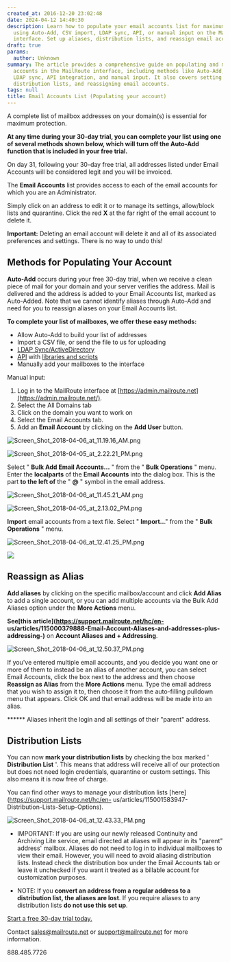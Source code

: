 ```yaml
---
created_at: 2016-12-20 23:02:48
date: 2024-04-12 14:40:30
description: Learn how to populate your email accounts list for maximum protection
  using Auto-Add, CSV import, LDAP sync, API, or manual input on the MailRoute admin
  interface. Set up aliases, distribution lists, and reassign email accounts.
draft: true
params:
  author: Unknown
summary: The article provides a comprehensive guide on populating and managing email
  accounts in the MailRoute interface, including methods like Auto-Add, CSV import,
  LDAP sync, API integration, and manual input. It also covers setting up aliases,
  distribution lists, and reassigning email accounts.
tags: null
title: Email Accounts List (Populating your account)
---
```



A complete list of mailbox addresses on your domain(s) is essential for
maximum protection.

**At any time during your 30-day trial, you can complete your list using one
of several methods shown below, which will turn off the Auto-Add function that
is included in your free trial.**

On day 31, following your 30-day free trial, all addresses listed under Email
Accounts will be considered legit and you will be invoiced.

The **Email Accounts** list provides access to each of the email accounts for
which you are an Administrator.

Simply click on an address to edit it or to manage its settings, allow/block
lists and quarantine. Click the red **X** at the far right of the email
account to delete it.

**Important:** Deleting an email account will delete it and all of its
associated preferences and settings. There is no way to undo this!

## Methods for Populating Your Account

**Auto-Add** occurs during your free 30-day trial, when we receive a clean
piece of mail for your domain and your server verifies the address. Mail is
delivered and the address is added to your Email Accounts list, marked as
Auto-Added. Note that we cannot identify aliases through Auto-Add and need for
you to reassign aliases on your Email Accounts list.

**To complete your list of mailboxes, we offer these easy methods:**

  * Allow Auto-Add to build your list of addresses
  * Import a CSV file, or send the file to us for uploading
  * [LDAP Sync/ActiveDirectory ](https://support.mailroute.net/hc/en-us/articles/115000403387-ActiveDirectory-LDAP-Synchronization)
  * [API](https://support.mailroute.net/hc/en-us/categories/203394488-Developers) with [libraries and scripts](https://github.com/mailroute)
  * Manually add your mailboxes to the interface

Manual input:

  1. Log in to the MailRoute interface at [https://admin.mailroute.net](https://admin.mailroute.net/).
  2. Select the All Domains tab
  3. Click on the domain you want to work on
  4. Select the Email Accounts tab.
  5. Add an **Email Account** by clicking on the **Add User** button. 

![Screen_Shot_2018-04-06_at_11.19.16_AM.png](screen_shot_2018-04-06_at_111916_am.png)

![Screen_Shot_2018-04-05_at_2.22.21_PM.png](screen_shot_2018-04-05_at_22221_pm.png)

Select " **Bulk Add Email Accounts...** " from the " **Bulk Operations** "
menu. Enter the **localparts** of the **Email Accounts** into the dialog box.
This is the part **to the left of** the " **@** " symbol in the email address.

![Screen_Shot_2018-04-06_at_11.45.21_AM.png](screen_shot_2018-04-06_at_114521_am.png)

![Screen_Shot_2018-04-05_at_2.13.02_PM.png](screen_shot_2018-04-05_at_21302_pm.png)

**Import** email accounts from a text file. Select " **Import..**." from the "
**Bulk Operations** " menu.

![Screen_Shot_2018-04-06_at_12.41.25_PM.png](screen_shot_2018-04-06_at_124125_pm.png)

![](csv.jpg)

## Reassign as Alias

**Add aliases** by clicking on the specific mailbox/account and click **Add
Alias** to add a single account, or you can add multiple accounts via the Bulk
Add Aliases option under the **More Actions** menu.

**See[this article](https://support.mailroute.net/hc/en-
us/articles/115000379888-Email-Account-Aliases-and-addresses-plus-
addressing-)** on **Account Aliases and + Addressing**.

![Screen_Shot_2018-04-06_at_12.50.37_PM.png](screen_shot_2018-04-06_at_125037_pm.png)

If you've entered multiple email accounts, and you decide you want one or more
of them to instead be an alias of another account, you can select Email
Accounts, click the box next to the address and then choose **Reassign as
Alias** from the **More Actions** menu. Type the email address that you wish
to assign it to, then choose it from the auto-filling pulldown menu that
appears. Click OK and that email address will be made into an alias.

****** Aliases inherit the login and all settings of their "parent" address.

## Distribution Lists

You can now **mark your distribution lists** by checking the box marked '
**Distribution List** '. This means that address will receive all of our
protection but does not need login credentials, quarantine or custom settings.
This also means it is now free of charge.

You can find other ways to manage your distribution lists
[here](https://support.mailroute.net/hc/en-
us/articles/115001583947-Distribution-Lists-Setup-Options).

![Screen_Shot_2018-04-06_at_12.43.33_PM.png](screen_shot_2018-04-06_at_124333_pm.png)

  * IMPORTANT: If you are using our newly released Continuity and Archiving Lite service, email directed at aliases will appear in its "parent" address' mailbox. Aliases do not need to log in to individual mailboxes to view their email. However, you will need to avoid aliasing distribution lists. Instead check the distribution box under the Email Accounts tab or leave it unchecked if you want it treated as a billable account for customization purposes. 

  * NOTE: If you **convert an address from a regular address to a distribution list, the aliases are lost**. If you require aliases to any distribution lists **do not use this set up**.

[Start a free 30-day trial today.](http://mailroute.net/signup.html)

Contact [sales@mailroute.net](mailto:sales@mailroute.net) or
[support@mailroute.net](mailto:support@mailroute.net) for more information.

888.485.7726

